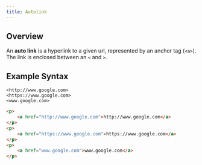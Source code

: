 ```yaml
---
title: Autolink
---
```


## Overview

An **auto link** is a hyperlink to a given url, represented by an anchor tag (`<a>`). The link is enclosed between an `<` and `>`.

## Example Syntax

```text
<http://www.google.com>
<https://www.google.com>
<www.google.com>
```

```html
<p>
    <a href="http://www.google.com">http://www.google.com</a>
</p>
<p>
    <a href="https://www.google.com">https://www.google.com</a>
</p>
<p>
    <a href="www.google.com">www.google.com</a>
</p>
```
